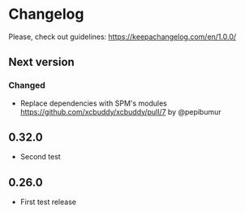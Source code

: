 # Changelog
Please, check out guidelines: https://keepachangelog.com/en/1.0.0/

## Next version

### Changed
- Replace dependencies with SPM's modules https://github.com/xcbuddy/xcbuddy/pull/7 by @pepibumur

## 0.32.0
- Second test

## 0.26.0
- First test release
